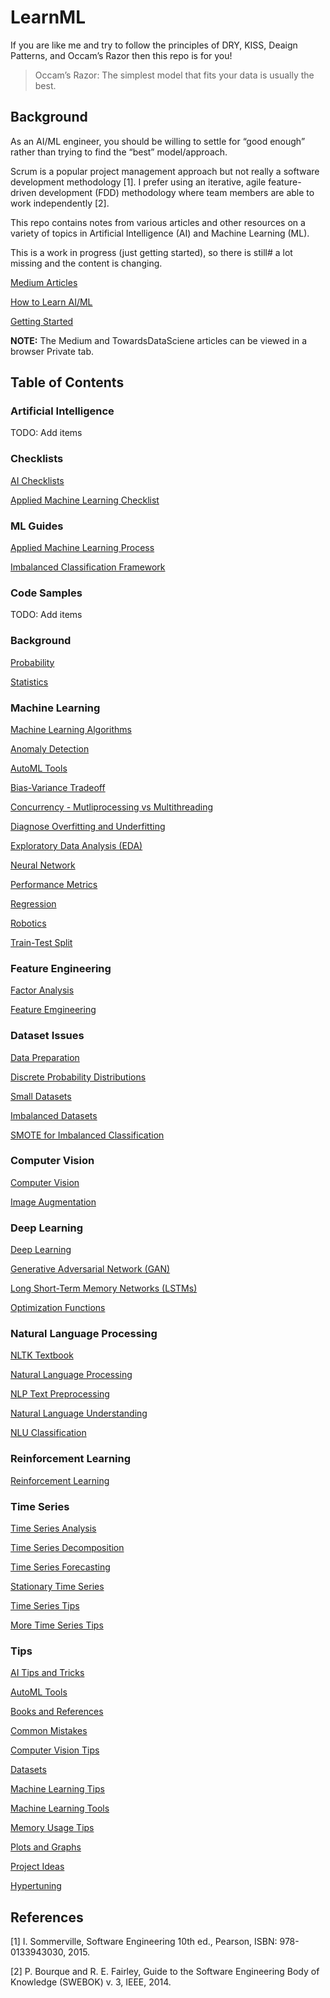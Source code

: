 # LearnML

If you are like me and try to follow the principles of DRY, KISS, Deaign Patterns, and Occam’s Razor then this repo is for you!

> Occam’s Razor: The simplest model that fits your data is usually the best. 

## Background

As an AI/ML engineer, you should be willing to settle for “good enough” rather than trying to find the “best” model/approach.

Scrum is a popular project management approach but not really a software development methodology [1]. I prefer using an iterative, agile feature-driven development (FDD) methodology where team members are able to work independently [2].

This repo contains notes from various articles and other resources on a variety of topics in Artificial Intelligence (AI) and Machine Learning (ML). 

This is a work in progress (just getting started), so there is still#  a lot missing and the content is changing. 

[Medium Articles](https://aicoder.medium.com/)

[How to Learn AI/ML](./how_to_learn.md)

[Getting Started](https://aicoder.medium.com/getting-started-cd1f1534e048)

**NOTE:** The Medium and TowardsDataSciene articles can be viewed in a browser Private tab. 


## Table of Contents

### Artificial Intelligence

TODO: Add items


### Checklists

[AI Checklists](./checklist/ai_checklist.md)

[Applied Machine Learning Checklist](./checklist/applied_ml_checklist.md)

### ML Guides

[Applied Machine Learning Process](./process/applied_ml.md)

[Imbalanced Classification Framework](./process/imbalanced_class.md)


### Code Samples

TODO: Add items

### Background

[Probability](./ml/probability.md)

[Statistics](./ml/statistics.md)

### Machine Learning

[Machine Learning Algorithms](./ml/ml_algorithms.md)

[Anomaly Detection](./ml/anomaly_detection.md)

[AutoML Tools](./ml/automl_tools.md)

[Bias-Variance Tradeoff](./ml/bias_variance.md)

[Concurrency - Mutliprocessing vs Multithreading](./ml/concurrency.md)

[Diagnose Overfitting and Underfitting](https://github.com/codecypher/LearnML/blob/main/ml/diagnose_overfitting.md)

[Exploratory Data Analysis (EDA)](./ml/eda.md)

[Neural Network](./ml/neural_network.md)

[Performance Metrics](./ml/performance_metrics.md)

[Regression](./ml/regression.md)

[Robotics](./ml/robotics.md)

[Train-Test Split](./ml/train_test_split.md)


### Feature Engineering

[Factor Analysis](./ml/factor_analysis.md)

[Feature Emgineering](./ml/feature_engineering.md)


### Dataset Issues

[Data Preparation](./ml/data_prep.md)

[Discrete Probability Distributions](./ml/discrete_prob_dist.md)

[Small Datasets](./ml/small_data.md)

[Imbalanced Datasets](./ml/imbalanced_data.md)

[SMOTE for Imbalanced Classification](./ml/smote.md)


### Computer Vision

[Computer Vision](./cv/cv.md)

[Image Augmentation](./cv/image_augment.md)


### Deep Learning

[Deep Learning](./dl/deep_learning.md)

[Generative Adversarial Network (GAN)](./dl/gan.md)

[Long Short-Term Memory Networks (LSTMs)](./dl/lstm.md)

[Optimization Functions](./dl/optimizers.md)


### Natural Language Processing

[NLTK Textbook](./nlp/nltk_book.pdf)

[Natural Language Processing](./nlp/nlp.md)
 
[NLP Text Preprocessing](./nlp/nlp_dataprep.md)
 
[Natural Language Understanding](./nlp/nlu.md)

[NLU Classification](./nlp/nlu_classification.md)


### Reinforcement Learning

[Reinforcement Learning](./ml/rl.md)


### Time Series

[Time Series Analysis](./time_series/time_series_analysis.md)

[Time Series Decomposition](./time_series/time_series_decomposition.md)

[Time Series Forecasting](./time_series/time_series_forecast.md)

[Stationary Time Series](./time_series/time_series_stationary.md)

[Time Series Tips](./time_series/time_series_tips.md)

[More Time Series Tips](./time_series/time_series_tips_more.md)


### Tips

[AI Tips and Tricks](./tips/ai_tips.md)

[AutoML Tools](./tips/automl_tools.md)

[Books and References](./tips/ai_books.md)

[Common Mistakes](./tips/common_mistakes.md)

[Computer Vision Tips](./tips/cv_tips.md)

[Datasets](./tips/datasets.md)

[Machine Learning Tips](./tips/ml_tips.md)

[Machine Learning Tools](./tips/ml_tools.md)

[Memory Usage Tips](./tips/memory_usage.md)

[Plots and Graphs](./tips/plots.md)

[Project Ideas](./tips/ai_project_ideas.md)

[Hypertuning](.tips/tuning.md)



## References

[1] I.  Sommerville, Software Engineering 10th ed., Pearson, ISBN: 978-0133943030, 2015. 

[2] P. Bourque and R. E. Fairley, Guide to the Software Engineering Body of Knowledge (SWEBOK) v. 3, IEEE, 2014. 

